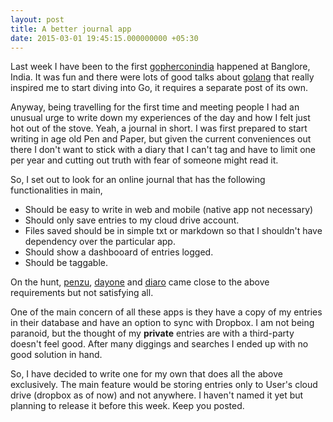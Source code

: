 ```yaml
---
layout: post
title: A better journal app
date: 2015-03-01 19:45:15.000000000 +05:30
---
```

Last week I have been to the first [gopherconindia](gophercon.in) happened at Banglore, India. It was fun and there were lots of good talks about [golang](go-lang.org) that really inspired me to start diving into Go, it requires a separate post of its own.

Anyway, being travelling for the first time and meeting people I had an unusual urge to write down my experiences of the day and how I felt just hot out of the stove. Yeah, a journal in short. I was first prepared to start writing in age old Pen and Paper, but given the current conveniences out there I don't want to stick with a diary that I can't tag and have to limit one per year and cutting out truth with fear of someone might read it.

So, I set out to look for an online journal that has the following functionalities in main,

* Should be easy to write in web and mobile (native app not necessary)
* Should only save entries to my cloud drive account.
* Files saved should be in simple txt or markdown so that I shouldn't have dependency over the particular app.
* Should show a dashbooard of entries logged.
* Should be taggable.

On the hunt, [penzu](http://penzu.com), [dayone](http://dayoneapp.com) and [diaro](http://diaroapp.com) came close to the above requirements but not satisfying all. 

One of the main concern of all these apps is they have a copy of my entries in their database and have an option to sync with Dropbox. I am not being paranoid, but the thought of my **private** entries are with a third-party doesn't feel good. After many diggings and searches I ended up with no good solution in hand.

So, I have decided to write one for my own that does all the above exclusively. The main feature would be storing entries only to User's cloud drive (dropbox as of now) and not anywhere. I haven't named it yet but planning to release it before this week. Keep you posted.
